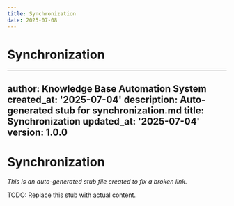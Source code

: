 ```yaml
---
title: Synchronization
date: 2025-07-08
---
```


# Synchronization

---
author: Knowledge Base Automation System
created_at: '2025-07-04'
description: Auto-generated stub for synchronization.md
title: Synchronization
updated_at: '2025-07-04'
version: 1.0.0
---

# Synchronization

*This is an auto-generated stub file created to fix a broken link.*

TODO: Replace this stub with actual content.
